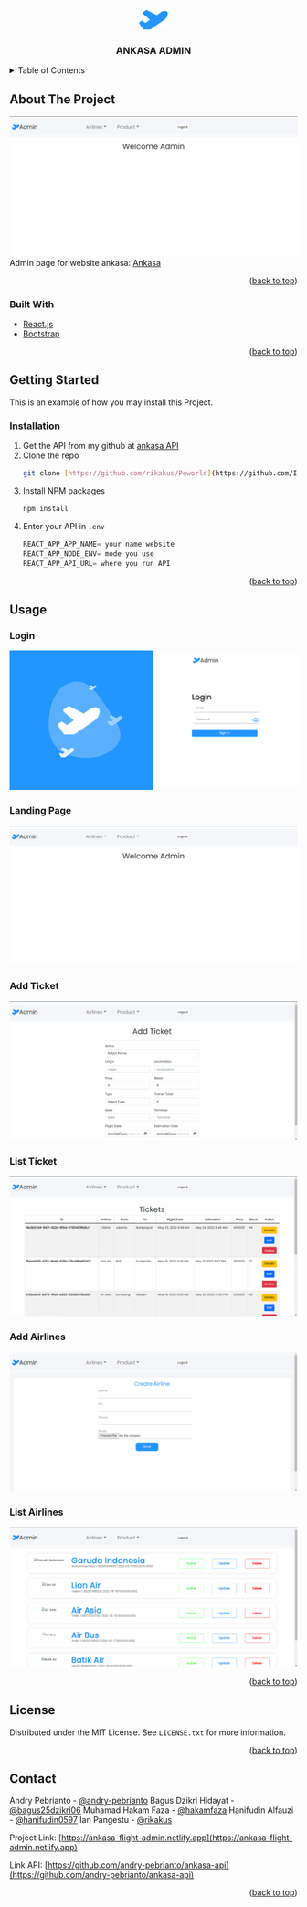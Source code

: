 <div id="top"></div>



<!-- PROJECT LOGO -->
<br />
<div align="center">
  <a href="https://github.com/Infinite-Bug/ankasa-admin">
    <img src="/public/ankasaLogo.png" alt="Logo">
  </a>

<h3 align="center">ANKASA ADMIN</h3>
</div>



<!-- TABLE OF CONTENTS -->
<details>
  <summary>Table of Contents</summary>
  <ol>
    <li>
      <a href="#about-the-project">About The Project</a>
      <ul>
        <li><a href="#built-with">Built With</a></li>
      </ul>
    </li>
    <li>
      <a href="#getting-started">Getting Started</a>
      <ul>
        <li><a href="#installation">Installation</a></li>
      </ul>
    </li>
    <li><a href="#usage">Usage</a></li>
    <li><a href="#license">License</a></li>
    <li><a href="#contact">Contact</a></li>
  </ol>
</details>



<!-- ABOUT THE PROJECT -->
## About The Project

![Landing Page](/public/Admin.png)
Admin page for website ankasa: [Ankasa](https://ankasa-flight.netlify.app)

<p align="right">(<a href="#top">back to top</a>)</p>



### Built With

* [React.js](https://reactjs.org/)
* [Bootstrap](https://getbootstrap.com)

<p align="right">(<a href="#top">back to top</a>)</p>


<!-- GETTING STARTED -->
## Getting Started

This is an example of how you may install this Project.

### Installation

1. Get the API from my github at [ankasa API](https://github.com/andry-pebrianto/ankasa-api)
2. Clone the repo
   ```sh
   git clone [https://github.com/rikakus/Peworld](https://github.com/Infinite-Bug/ankasa-admin)
   ```
3. Install NPM packages
   ```sh
   npm install
   ```
4. Enter your API in `.env`
   ```js
   REACT_APP_APP_NAME= your name website
   REACT_APP_NODE_ENV= mode you use
   REACT_APP_API_URL= where you run API
   ```

<p align="right">(<a href="#top">back to top</a>)</p>


<!-- USAGE EXAMPLES -->
## Usage

### Login

![Login](/public/AdminLogin.png)


### Landing Page

![Landing Page](/public/Admin.png)

### Add Ticket

![Add Ticket](/public/AdminAddTicket.png)

### List Ticket

![List Ticket](/public/AdminListTicket.png)

### Add Airlines

![Recipe](/public/AdminAddair.png)

### List Airlines

![Recipe](/public/AdminListAir.png)


<p align="right">(<a href="#top">back to top</a>)</p>




<!-- LICENSE -->
## License

Distributed under the MIT License. See `LICENSE.txt` for more information.

<p align="right">(<a href="#top">back to top</a>)</p>



<!-- CONTACT -->
## Contact

Andry Pebrianto - [@andry-pebrianto](https://github.com/andry-pebrianto)
Bagus Dzikri Hidayat - [@bagus25dzikri06](https://github.com/bagus25dzikri06)
Muhamad Hakam Faza - [@hakamfaza](https://github.com/hakamfaza)
Hanifudin Alfauzi - [@hanifudin0597](https://github.com/hanifudin0597)
Ian Pangestu - [@rikakus](https://github.com/rikakus)

Project Link: [https://ankasa-flight-admin.netlify.app](https://ankasa-flight-admin.netlify.app)

Link API:  [https://github.com/andry-pebrianto/ankasa-api](https://github.com/andry-pebrianto/ankasa-api)

<p align="right">(<a href="#top">back to top</a>)</p>
